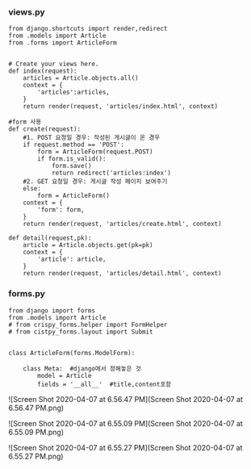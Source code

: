 ### views.py

```
from django.shortcuts import render,redirect
from .models import Article
from .forms import ArticleForm


# Create your views here.
def index(request):
    articles = Article.objects.all()
    context = {
        'articles':articles,
    }
    return render(request, 'articles/index.html', context)

#form 사용
def create(request):
    #1. POST 요청일 경우: 작성된 게시글이 온 경우
    if request.method == 'POST':
        form = ArticleForm(request.POST)
        if form.is_valid():
            form.save()
            return redirect('articles:index')
    #2. GET 요청일 경우: 게시글 작성 페이지 보여주기
    else:
        form = ArticleForm()
    context = {
        'form': form,
    }
    return render(request, 'articles/create.html', context)

def detail(request,pk):
    article = Article.objects.get(pk=pk)
    context = {
        'article': article,
    }
    return render(request, 'articles/detail.html', context)
```



### forms.py

```
from django import forms
from .models import Article
# from crispy_forms.helper import FormHelper
# from cistpy_forms.layout import Submit


class ArticleForm(forms.ModelForm):

    class Meta:  #django에서 정해놓은 것
        model = Article
        fields = '__all__'  #title,content포함
```



![Screen Shot 2020-04-07 at 6.56.47 PM](Screen Shot 2020-04-07 at 6.56.47 PM.png)



![Screen Shot 2020-04-07 at 6.55.09 PM](Screen Shot 2020-04-07 at 6.55.09 PM.png)

![Screen Shot 2020-04-07 at 6.55.27 PM](Screen Shot 2020-04-07 at 6.55.27 PM.png)